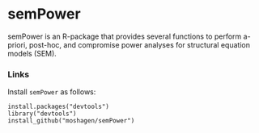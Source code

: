 semPower
=====

semPower is an R-package that provides several functions to perform a-priori, post-hoc, and compromise power analyses for structural equation models (SEM).

### Links

Install `semPower` as follows:
```
install.packages("devtools")
library("devtools")
install_github("moshagen/semPower")
```

